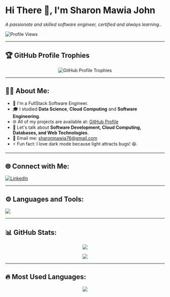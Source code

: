 # Hi There 👋, I'm Sharon Mawia John

*A passionate and skilled software engineer, certified and always learning..*

![Profile Views](https://komarev.com/ghpvc/?username=SharonMawiaJohn&label=Profile%20views&color=0e75b6&style=flat)

---

## 🏆 GitHub Profile Trophies
<p align="center">
  <img src="https://github-profile-trophy.vercel.app/?username=SharonMawiaJohn&theme=onedark&row=1&column=7" alt="GitHub Profile Trophies" />
</p>

---

## 👨‍💻 About Me:
- 🔭 I'm a FullStack Software Engineer.
- 🎓 I studied **Data Science**, **Cloud Computing** and **Software Engineering**.
- 🌐 All of my projects are available at: [GitHub Profile](https://github.com/SharonMawiaJohn)
- 💬 Let's talk about **Software Development, Cloud Computing, Databases, and Web Technologies**.
- 📩 Email me: sharonmawia76@gmail.com 
- ⚡ Fun fact: I love dark mode because light attracts bugs! 😆.

---

## 🌐 Connect with Me:
[![LinkedIn](https://img.shields.io/badge/LinkedIn-0077B5?style=flat-square&logo=linkedin&logoColor=white)](https://www.linkedin.com/in/sharon-mawia-john/)

---

## ⚙️ Languages and Tools:
<p align="left">
  <img src="https://skillicons.dev/icons?i=python,java,js,html,css,react,django,postgres,mysql,linux,git,github" />
</p>

---

## 📊 GitHub Stats:
<p align="center">
  <img src="https://github-readme-stats.vercel.app/api?username=SharonMawiaJohn&show_icons=true&theme=radical" />
</p>

<p align="center">
  <img src="https://github-readme-streak-stats.herokuapp.com/?user=SharonMawiaJohn&theme=radical" />
</p>

---

## 🔥 Most Used Languages:
<p align="center">
  <img src="https://github-readme-stats.vercel.app/api/top-langs/?username=SharonMawiaJohn&layout=compact&theme=radical" />
</p>
